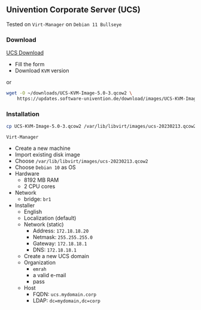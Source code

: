 ## Univention Corporate Server (UCS)

Tested on `Virt-Manager` on `Debian 11 Bullseye`

### Download

[UCS Download](https://www.univention.com/downloads/download-ucs/)

- Fill the form
- Download `KVM` version

or

```bash
wget -O ~/downloads/UCS-KVM-Image-5.0-3.qcow2 \
    https://updates.software-univention.de/download/images/UCS-KVM-Image.qcow2
```

### Installation

```bash
cp UCS-KVM-Image-5.0-3.qcow2 /var/lib/libvirt/images/ucs-20230213.qcow2
```

`Virt-Manager`

- Create a new machine
- Import existing disk image
- Choose `/var/lib/libvirt/images/ucs-20230213.qcow2`
- Choose `Debian 10` as OS
- Hardware
  - 8192 MB RAM
  - 2 CPU cores
- Network
  - bridge: `br1`
- Installer
  - English
  - Localization (default)
  - Network (static)
    - Address: `172.18.18.20`
    - Netmask: `255.255.255.0`
    - Gateway: `172.18.18.1`
    - DNS: `172.18.18.1`
  - Create a new UCS domain
  - Organization
    - `emrah`
    - a valid e-mail
    - pass
  - Host
    - FQDN: `ucs.mydomain.corp`
    - LDAP: `dc=mydomain,dc=corp`
